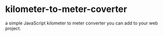 # kilometer-to-meter-coverter
a simple JavaScript kilometer to meter converter you can add to your web project.
